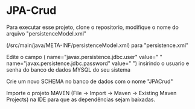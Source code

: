 # JPA-Crud

Para executar esse projeto, clone o repositorio, modifique o nome do arquivo "persistenceModel.xml"

(/src/main/java/META-INF/persistenceModel.xml) para "persistence.xml"

Edite o campo ( name="javax.persistence.jdbc.user" value=" " name="javax.persistence.jdbc.password" value=" ") insirindo o usuario e senha do banco de dados MYSQL do seu sistema

Crie um novo SCHEMA no banco de dados com o nome "JPACrud"

Importe o projeto MAVEN (File -> Import -> Maven -> Existing Maven Projects) na IDE para que as dependências sejam baixadas.
